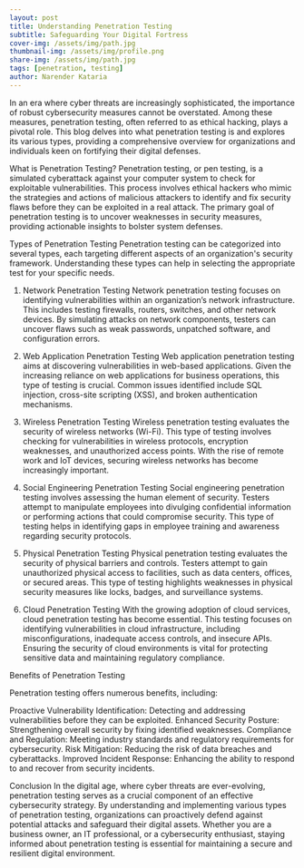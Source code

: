 ```yaml
---
layout: post
title: Understanding Penetration Testing
subtitle: Safeguarding Your Digital Fortress
cover-img: /assets/img/path.jpg
thumbnail-img: /assets/img/profile.png
share-img: /assets/img/path.jpg
tags: [penetration, testing]
author: Narender Kataria
---
```


In an era where cyber threats are increasingly sophisticated, the importance of robust cybersecurity measures cannot be overstated. Among these measures, penetration testing, often referred to as ethical hacking, plays a pivotal role. This blog delves into what penetration testing is and explores its various types, providing a comprehensive overview for organizations and individuals keen on fortifying their digital defenses.

What is Penetration Testing?
Penetration testing, or pen testing, is a simulated cyberattack against your computer system to check for exploitable vulnerabilities. This process involves ethical hackers who mimic the strategies and actions of malicious attackers to identify and fix security flaws before they can be exploited in a real attack. The primary goal of penetration testing is to uncover weaknesses in security measures, providing actionable insights to bolster system defenses.

Types of Penetration Testing
Penetration testing can be categorized into several types, each targeting different aspects of an organization's security framework. Understanding these types can help in selecting the appropriate test for your specific needs.

1. Network Penetration Testing
Network penetration testing focuses on identifying vulnerabilities within an organization’s network infrastructure. This includes testing firewalls, routers, switches, and other network devices. By simulating attacks on network components, testers can uncover flaws such as weak passwords, unpatched software, and configuration errors.

2. Web Application Penetration Testing
Web application penetration testing aims at discovering vulnerabilities in web-based applications. Given the increasing reliance on web applications for business operations, this type of testing is crucial. Common issues identified include SQL injection, cross-site scripting (XSS), and broken authentication mechanisms.

3. Wireless Penetration Testing
Wireless penetration testing evaluates the security of wireless networks (Wi-Fi). This type of testing involves checking for vulnerabilities in wireless protocols, encryption weaknesses, and unauthorized access points. With the rise of remote work and IoT devices, securing wireless networks has become increasingly important.

4. Social Engineering Penetration Testing
Social engineering penetration testing involves assessing the human element of security. Testers attempt to manipulate employees into divulging confidential information or performing actions that could compromise security. This type of testing helps in identifying gaps in employee training and awareness regarding security protocols.

5. Physical Penetration Testing
Physical penetration testing evaluates the security of physical barriers and controls. Testers attempt to gain unauthorized physical access to facilities, such as data centers, offices, or secured areas. This type of testing highlights weaknesses in physical security measures like locks, badges, and surveillance systems.

6. Cloud Penetration Testing
With the growing adoption of cloud services, cloud penetration testing has become essential. This testing focuses on identifying vulnerabilities in cloud infrastructure, including misconfigurations, inadequate access controls, and insecure APIs. Ensuring the security of cloud environments is vital for protecting sensitive data and maintaining regulatory compliance.

Benefits of Penetration Testing

Penetration testing offers numerous benefits, including:

Proactive Vulnerability Identification: Detecting and addressing vulnerabilities before they can be exploited.
Enhanced Security Posture: Strengthening overall security by fixing identified weaknesses.
Compliance and Regulation: Meeting industry standards and regulatory requirements for cybersecurity.
Risk Mitigation: Reducing the risk of data breaches and cyberattacks.
Improved Incident Response: Enhancing the ability to respond to and recover from security incidents.

Conclusion
In the digital age, where cyber threats are ever-evolving, penetration testing serves as a crucial component of an effective cybersecurity strategy. By understanding and implementing various types of penetration testing, organizations can proactively defend against potential attacks and safeguard their digital assets. Whether you are a business owner, an IT professional, or a cybersecurity enthusiast, staying informed about penetration testing is essential for maintaining a secure and resilient digital environment.
